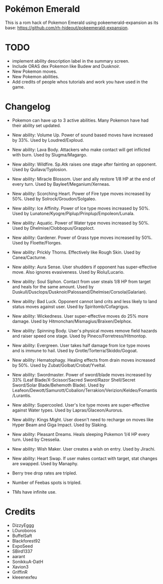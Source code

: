 # Pokémon Emerald

This is a rom hack of Pokemon Emerald using pokeemerald-expansion as its base: https://github.com/rh-hideout/pokeemerald-expansion.

# TODO

- implement ability description label in the summary screen.
- Include ORAS dex Pokemon like Budew and Dusknoir.
- New Pokemon moves.
- New Pokemon abilities.
- Add credits of people whos tutorials and work you have used in the game.

# Changelog

- Pokemon can have up to 3 active abilities. Many Pokemon have had their ability set updated.
- New ability: Volume Up. Power of sound based moves have increased by 33%. Used by Loudred/Exploud.
- New ability: Lava Body. Attackers who make contact will get inflicted with burn. Used by Slugma/Magargo.
- New ability: Wildfire. Sp.Atk raises one stage after fainting an opponent. Used by Quilava/Typlosion.
- New ability: Miracle Blossom. User and ally restore 1/8 HP at the end of every turn. Used by Bayleef/Meganium/Xerneas.
- New ability: Scorching Heart. Power of Fire type moves increased by 50%. Used by Solrock/Groudon/Solgaleo.
- New ability: Ice Affinity. Power of Ice type moves increased by 50%. Used by Lunatone/Kyogre/Piplup/Prinplup/Empoleon/Lunala.
- New ability: Aquatic. Power of Water type moves increased by 50%. Used by Dhelmise/Clobbopus/Grapploct.
- New ability: Gardener. Power of Grass type moves increased by 50%. Used by Floette/Florges.
- New ability: Prickly Thorns. Effectively like Rough Skin. Used by Canea/Cacturne.
- New ability: Aura Sense. User shudders if opponent has super-effective move. Also ignores evasiveness. Used by Riolu/Lucario.
- New ability: Soul Siphon. Contact from user steals 1/8 HP from target and heals for the same amount. Used by Duskull/Dusclops/Dusknoir/Palossand/Dhelmise/Corsola(Galarian).
- New ability: Bad Luck. Opponent cannot land crits and less likely to land status moves against user. Used by Spiritomb/Cofagrigus.
- New ability: Wickedness. User super-effective moves do 25% more damage. Used by Hitmonchan/Mismagius/Braixen/Delphox.
- New ability: Spinning Body. User's physical moves remove field hazards and raiser speed one stage. Used by Pineco/Forretress/Hitmontop.
- New ability: Evergreen. User takes half damage from Ice type moves and is immune to hail. Used by Grotle/Torterra/Skiddo/Gogoat.
- New ability: Hematophagy. Healing effects from drain moves increased by 50%. Used by Zubat/Golbat/Crobat/Yveltal.
- New ability: Swordmaster. Power of sword/blade moves increased by 33% (Leaf Blade/X-Scissor/Sacred Sword/Razor Shell/Secret Sword/Solar Blade/Behemoth Blade). Used by Leafeon/Dewott/Samurott/Cobalion/Terrakion/Verizion/Keldeo/Fomantis/Lurantis.
- New ability: Supercooled. User's Ice type moves are super-effective against Water types. Used by Lapras/Glaceon/Aurorus.
- New ability: Kings Might. User doesn't need to recharge on moves like Hyper Beam and Giga Impact. Used by Slaking.
- New ability: Pleasant Dreams. Heals sleeping Pokemon 1/4 HP every turn. Used by Cresselia.
- New ability: Wish Maker. User creates a wish on entry. Used by Jirachi.
- New ability: Heart Swap. If user makes contact with target, stat changes are swapped. Used by Manaphy.

- Berry tree drop rates are tripled.
- Number of Feebas spots is tripled.
- TMs have infinite use.

# Credits

- DizzyEggg
- LOuroboros
- BuffelSaft
- Blackforest92
- ExpoSeed
- SBird1337
- aarant
- SonikkuA-DatH
- Xavion3
- GriffinR
- kleeenexfeu
